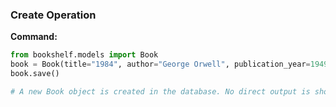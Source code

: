 ### Create Operation

**Command:**
```python
from bookshelf.models import Book
book = Book(title="1984", author="George Orwell", publication_year=1949)
book.save()

# A new Book object is created in the database. No direct output is shown in the shell for a successful save.
